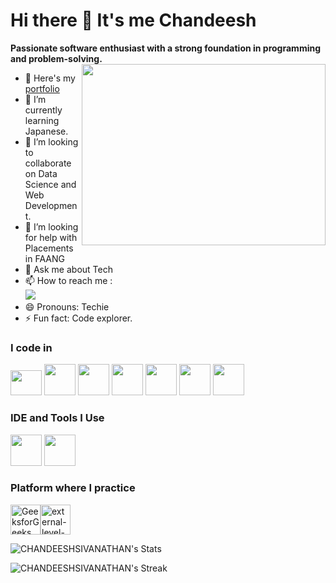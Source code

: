 # Hi there 👋 It's me Chandeesh

 **Passionate software enthusiast with a strong foundation in programming and problem-solving.**
<img align="right" width="390" height="290" src="https://i.pinimg.com/originals/3d/1f/74/3d1f74eb3c30bc7b1ac4fa27014daa1c.jpg">
- 🔭 Here's my [portfolio](https://channfolio.my.canva.site/)                                                 
- 🌱 I’m currently learning Japanese.
- 👯 I’m looking to collaborate on Data Science and Web Development.
- 🤔 I’m looking for help with Placements in FAANG
- 💬 Ask me about Tech
- 📫 How to reach me :
<br /> [<img src="https://img.shields.io/badge/LinkedIn-0077B5?style=for-the-badge&logo=linkedin&logoColor=white" />](https://www.linkedin.com/in/chandeesh-sivanathan-a9967025a)
- 😄 Pronouns: Techie
- ⚡ Fun fact: Code explorer.


### I code in
<img height="40" width="50" src="https://img.icons8.com/color/48/000000/python.png" /> <img height="50" width="50" src="https://img.icons8.com/color/48/000000/c-programming.png" /> <img height="50" width="50" src="https://img.icons8.com/color/48/000000/c-plus-plus-logo.png" />  <img height="50" width="50" src="https://img.icons8.com/color/48/000000/html-5.png" /> <img height="50" width="50" src="https://img.icons8.com/color/48/000000/css3.png" /> 
<img height="50" width="50" src="https://img.icons8.com/color/48/000000/javascript.png"/> <img height="50" width="50" src="https://img.icons8.com/color/48/000000/mysql-logo.png"/>
### IDE and Tools I Use
<img height="50" width="50" src="https://img.icons8.com/color/48/000000/visual-studio-code-2019.png"/>  <img height="50" width="50" src="https://img.icons8.com/color/50/000000/git.png"/>
### Platform where I practice
<img width="48" height="48" src="https://img.icons8.com/color/48/GeeksforGeeks.png" alt="GeeksforGeeks"/><img width="48" height="48" src="https://img.icons8.com/external-tal-revivo-color-tal-revivo/48/external-level-up-your-coding-skills-and-quickly-land-a-job-logo-color-tal-revivo.png" alt="external-level-up-your-coding-skills-and-quickly-land-a-job-logo-color-tal-revivo"/>



![CHANDEESHSIVANATHAN's Stats](https://github-readme-stats.vercel.app/api?username=CHANDEESHSIVANATHAN&theme=vue-dark&show_icons=true&hide_border=true&count_private=true)

![CHANDEESHSIVANATHAN's Streak](https://github-readme-streak-stats.herokuapp.com/?user=CHANDEESHSIVANATHAN&theme=vue-dark&hide_border=true)
